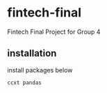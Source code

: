 # fintech-final

Fintech Final Project for Group 4

## installation

install packages below

`ccxt pandas`
